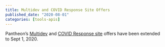 ```yaml
---
title: Multidev and COVID Response Site Offers
published_date: "2020-08-01"
categories: [tools-apis]
---
```

Pantheon’s [Multidev](/guides/multidev) and [COVID Response site](/crisis-response-upstream) offers have been extended to Sept 1, 2020.
